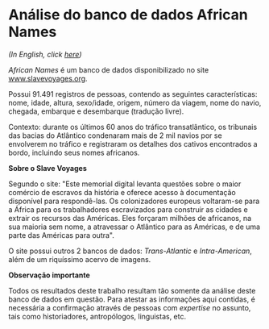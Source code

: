 # Análise do banco de dados African Names
<p><i>(In English, click <a href="https://github.com/gfabiana/african-names-en">here</a>)</i></p>
<p><i>African Names</i> é um banco de dados disponibilizado no site <a href="https://www.slavevoyages.org">www.slavevoyages.org</a>.</p>
<p>Possui 91.491 registros de pessoas, contendo as seguintes características: nome, idade, altura, sexo/idade, origem, número da viagem, nome do navio, chegada, embarque e desembarque (tradução livre).</p>
<p>Contexto: durante os últimos 60 anos do tráfico transatlântico, os tribunais das bacias do Atlântico condenaram mais de 2 mil navios por se envolverem no tráfico e registraram os detalhes dos cativos encontrados a bordo, incluindo seus nomes africanos.</p>
<p><b>Sobre o Slave Voyages</b></p>
<p>Segundo o site: "Este memorial digital levanta questões sobre o maior comércio de escravos da história e oferece acesso à documentação disponível para respondê-las. Os colonizadores europeus voltaram-se para a África para os trabalhadores escravizados para construir as cidades e extrair os recursos das Américas. Eles forçaram milhões de africanos, na sua maioria sem nome, a atravessar o Atlântico para as Américas, e de uma parte das Américas para outra".</p>
<p>O site possui outros 2 bancos de dados: <i>Trans-Atlantic</i> e <i>Intra-American</i>, além de um riquíssimo acervo de imagens.</p>
<p><b>Observação importante</b></p>
<p>Todos os resultados deste trabalho resultam tão somente da análise deste banco de dados em questão. Para atestar as informações aqui contidas, é necessária a confirmação através de pessoas com <i>expertise</i> no assunto, tais como historiadores, antropólogos, linguistas, etc.</p>
